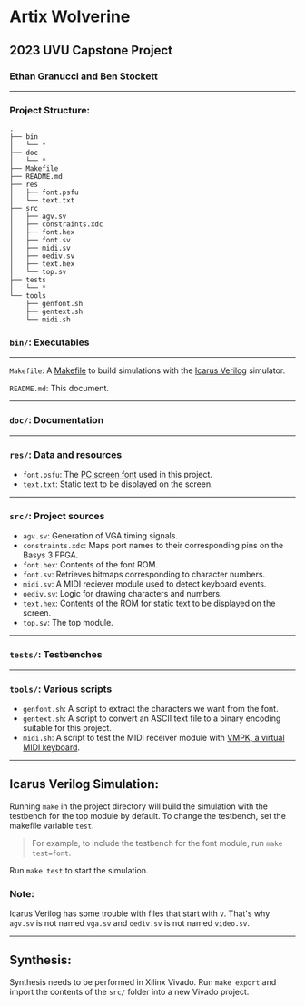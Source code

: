 # Artix Wolverine
## 2023 UVU Capstone Project
### Ethan Granucci and Ben Stockett

---

### Project Structure:

```
.
├── bin
│   └── *
├── doc
│   └── *
├── Makefile
├── README.md
├── res
│   ├── font.psfu
│   └── text.txt
├── src
│   ├── agv.sv
│   ├── constraints.xdc
│   ├── font.hex
│   ├── font.sv
│   ├── midi.sv
│   ├── oediv.sv
│   ├── text.hex
│   └── top.sv
├── tests
│   └── *
└── tools
    ├── genfont.sh
    ├── gentext.sh
    └── midi.sh
```

### `bin/`: Executables

---

`Makefile`: A [Makefile](https://www.gnu.org/software/make) to build simulations with the [Icarus Verilog](http://iverilog.icarus.com) simulator.

`README.md`: This document.

---

### `doc/`: Documentation

---

### `res/`: Data and resources
- `font.psfu`: The [PC screen font](https://en.wikipedia.org/wiki/PC_Screen_Font) used in this project.
- `text.txt`: Static text to be displayed on the screen.

---

### `src/`: Project sources
- `agv.sv`: Generation of VGA timing signals.
- `constraints.xdc`: Maps port names to their corresponding pins on the Basys 3 FPGA.
- `font.hex`: Contents of the font ROM.
- `font.sv`: Retrieves bitmaps corresponding to character numbers.
- `midi.sv`: A MIDI reciever module used to detect keyboard events.
- `oediv.sv`: Logic for drawing characters and numbers.
- `text.hex`: Contents of the ROM for static text to be displayed on the screen.
- `top.sv`: The top module.

---

### `tests/`: Testbenches

---

### `tools/`: Various scripts
- `genfont.sh`: A script to extract the characters we want from the font.
- `gentext.sh`: A script to convert an ASCII text file to a binary encoding suitable for this project.
- `midi.sh`: A script to test the MIDI receiver module with [VMPK, a virtual MIDI keyboard](https://vmpk.sourceforge.io).

---

## Icarus Verilog Simulation:

Running `make` in the project directory will build the simulation with the testbench for the top module by default. To change the testbench, set the makefile variable `test`.

> For example, to include the testbench for the font module, run `make test=font`.

Run `make test` to start the simulation.

### Note:

Icarus Verilog has some trouble with files that start with `v`. That's why `agv.sv` is not named `vga.sv` and `oediv.sv` is not named `video.sv`.

---

## Synthesis:

Synthesis needs to be performed in Xilinx Vivado. Run `make export` and import the contents of the `src/` folder into a new Vivado project.
